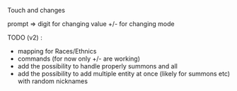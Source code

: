 Touch and changes

prompt => digit for changing value
+/- for changing mode

TODO (v2) :

- mapping for Races/Ethnics
- commands (for now only +/- are working)
- add the possibility to handle properly summons and all
- add the possibility to add multiple entity at once (likely for summons etc) with random nicknames
